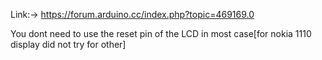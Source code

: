 Link:-> https://forum.arduino.cc/index.php?topic=469169.0

You dont need to use the reset pin of the LCD in most case[for nokia 1110 display did not try for other]
